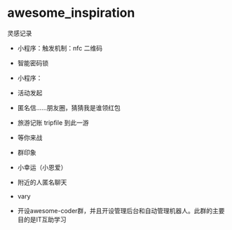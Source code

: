 # awesome_inspiration
灵感记录
- 小程序：触发机制：nfc 二维码
- 智能密码锁


- 小程序：
- 活动发起
- 匿名信……朋友圈，猜猜我是谁领红包
- 旅游记账 tripfile 到此一游
- 等你来战
- 群印象
- 小幸运（小恩爱）
- 附近的人匿名聊天

- vary




- 开设awesome-coder群，并且开设管理后台和自动管理机器人。此群的主要目的是IT互助学习


